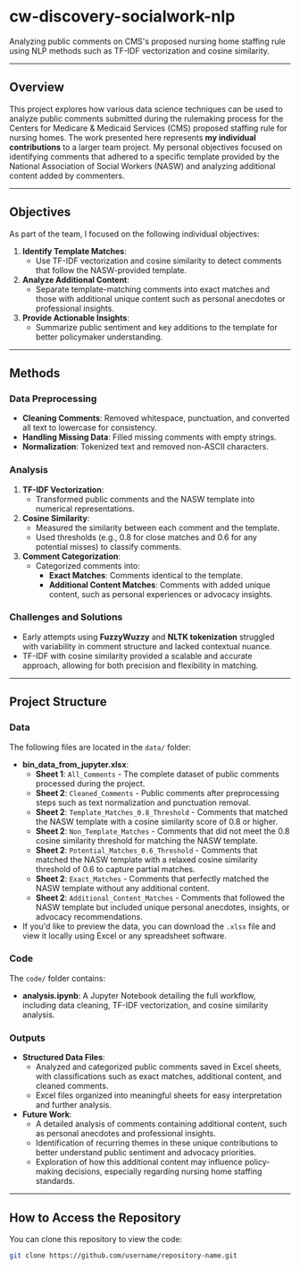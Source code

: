 # cw-discovery-socialwork-nlp
Analyzing public comments on CMS's proposed nursing home staffing rule using NLP methods such as TF-IDF vectorization and cosine similarity.

---

## Overview
This project explores how various data science techniques can be used to analyze public comments submitted during the rulemaking process for the Centers for Medicare & Medicaid Services (CMS) proposed staffing rule for nursing homes. The work presented here represents **my individual contributions** to a larger team project. My personal objectives focused on identifying comments that adhered to a specific template provided by the National Association of Social Workers (NASW) and analyzing additional content added by commenters.

---

## Objectives
As part of the team, I focused on the following individual objectives:
1. **Identify Template Matches**:
   - Use TF-IDF vectorization and cosine similarity to detect comments that follow the NASW-provided template.
2. **Analyze Additional Content**:
   - Separate template-matching comments into exact matches and those with additional unique content such as personal anecdotes or professional insights.
3. **Provide Actionable Insights**:
   - Summarize public sentiment and key additions to the template for better policymaker understanding.

---

## Methods
### Data Preprocessing
- **Cleaning Comments**: Removed whitespace, punctuation, and converted all text to lowercase for consistency.
- **Handling Missing Data**: Filled missing comments with empty strings.
- **Normalization**: Tokenized text and removed non-ASCII characters.

### Analysis
1. **TF-IDF Vectorization**:
   - Transformed public comments and the NASW template into numerical representations.
2. **Cosine Similarity**:
   - Measured the similarity between each comment and the template.
   - Used thresholds (e.g., 0.8 for close matches and 0.6 for any potential misses) to classify comments.
3. **Comment Categorization**:
   - Categorized comments into:
     - **Exact Matches**: Comments identical to the template.
     - **Additional Content Matches**: Comments with added unique content, such as personal experiences or advocacy insights.

### Challenges and Solutions
- Early attempts using **FuzzyWuzzy** and **NLTK tokenization** struggled with variability in comment structure and lacked contextual nuance.
- TF-IDF with cosine similarity provided a scalable and accurate approach, allowing for both precision and flexibility in matching.

---

## Project Structure
### Data
The following files are located in the `data/` folder:
- **bin_data_from_jupyter.xlsx**:
  - **Sheet 1**: `All_Comments` - The complete dataset of public comments processed during the project.
  - **Sheet 2**: `Cleaned_Comments` - Public comments after preprocessing steps such as text normalization and punctuation removal.
  - **Sheet 2**: `Template_Matches_0.8_Threshold` - Comments that matched the NASW template with a cosine similarity score of 0.8 or higher.
  - **Sheet 2**: `Non_Template_Matches` - Comments that did not meet the 0.8 cosine similarity threshold for matching the NASW template.
  - **Sheet 2**: `Potential_Matches_0.6_Threshold` - Comments that matched the NASW template with a relaxed cosine similarity threshold of 0.6 to capture partial matches.
  - **Sheet 2**: `Exact_Matches` - Comments that perfectly matched the NASW template without any additional content.
  - **Sheet 2**: `Additional_Content_Matches` - Comments that followed the NASW template but included unique personal anecdotes, insights, or advocacy recommendations.
- If you'd like to preview the data, you can download the `.xlsx` file and view it locally using Excel or any spreadsheet software.

### Code
The `code/` folder contains:
- **analysis.ipynb**: A Jupyter Notebook detailing the full workflow, including data cleaning, TF-IDF vectorization, and cosine similarity analysis.

### Outputs
- **Structured Data Files**: 
  - Analyzed and categorized public comments saved in Excel sheets, with classifications such as exact matches, additional content, and cleaned comments.
  - Excel files organized into meaningful sheets for easy interpretation and further analysis.
- **Future Work**:
  - A detailed analysis of comments containing additional content, such as personal anecdotes and professional insights.
  - Identification of recurring themes in these unique contributions to better understand public sentiment and advocacy priorities.
  - Exploration of how this additional content may influence policy-making decisions, especially regarding nursing home staffing standards.

---

## How to Access the Repository

You can clone this repository to view the code:
```bash
git clone https://github.com/username/repository-name.git

